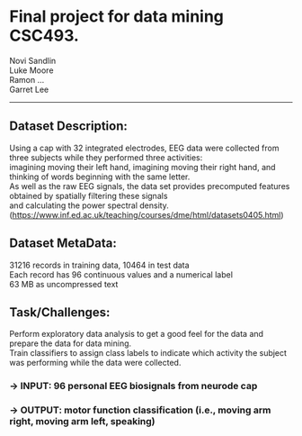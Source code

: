# Final project for data mining CSC493.
Novi Sandlin  
Luke Moore  
Ramon ...  
Garret Lee  

----------------------------------------------------------------------------------------------------------------------------

## Dataset Description:  
Using a cap with 32 integrated electrodes, EEG data were collected from three subjects while they performed three activities:  
imagining moving their left hand, imagining moving their right hand, and thinking of words beginning with the same letter.  
As well as the raw EEG signals, the data set provides precomputed features obtained by spatially filtering these signals   
and calculating the power spectral density.
(https://www.inf.ed.ac.uk/teaching/courses/dme/html/datasets0405.html)

## Dataset MetaData:  
31216 records in training data, 10464 in test data  
Each record has 96 continuous values and a numerical label  
63 MB as uncompressed text  

## Task/Challenges:
Perform exploratory data analysis to get a good feel for the data and prepare the data for data mining.   
Train classifiers to assign class labels to indicate which activity the subject was performing while the data were collected.  

### -> INPUT: 96 personal EEG biosignals from neurode cap    
### -> OUTPUT: motor function classification (i.e., moving arm right, moving arm left, speaking) 
